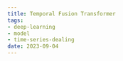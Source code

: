 ```yaml
---
title: Temporal Fusion Transformer
tags:
- deep-learning
- model
- time-series-dealing
date: 2023-09-04
---
```


